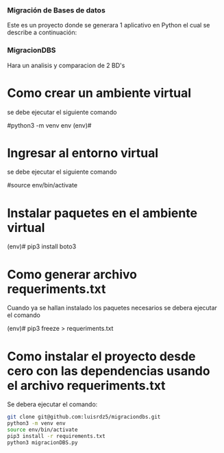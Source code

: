 ### Migración de Bases de datos 

Este es un proyecto donde se generara 1 aplicativo en Python el cual se describe a continuación:


### MigracionDBS

Hara un analisis y comparacion de 2 BD's 


# Como crear un ambiente virtual 

se debe ejecutar el siguiente comando 

#python3 -m venv env
(env)#


# Ingresar al entorno virtual 

se debe ejecutar el siguiente comando 

#source env/bin/activate


# Instalar paquetes en el ambiente virtual 

(env)# pip3 install boto3


# Como generar archivo requeriments.txt 

Cuando ya se hallan instalado los paquetes necesarios se debera ejecutar el comando 

(env)# pip3 freeze > requeriments.txt 


# Como instalar el proyecto desde cero con las dependencias usando el archivo requeriments.txt 

Se debera ejecutar el comando: 


```sh
git clone git@github.com:luisrdz5/migraciondbs.git
python3 -m venv env
source env/bin/activate
pip3 install -r requirements.txt
python3 migracionDBS.py 
```



